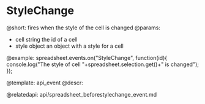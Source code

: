 StyleChange
===============

@short: 
	fires when the style of the cell is changed
@params:
- cell		string		the id of a cell
- style		object		an object with a style for a cell


@example:
spreadsheet.events.on("StyleChange", function(id){
  console.log("The style of cell "+spreadsheet.selection.get()+" is changed");
});


@template:	api_event
@descr:



@relatedapi:
	api/spreadsheet_beforestylechange_event.md

